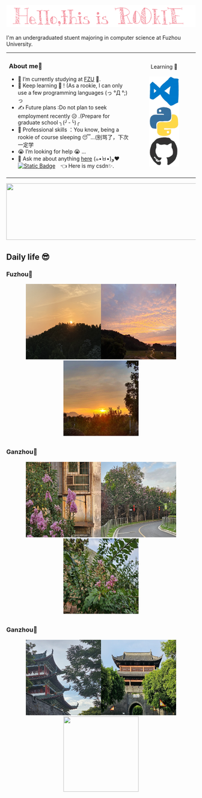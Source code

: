 <div align=center>
  <img src="https://github.com/R0OklE/pic/blob/main/image%20(2).png?raw=true" />
</div>
<br>
I'm an undergraduated stuent majoring in computer science at Fuzhou University.<br>
<table>
<tr>
<td width= "60%">

### About me👶  
- 🏫 I’m currently studying at [FZU](https://www.fzu.edu.cn/) 🐣.
- 🌱 Keep learning 💪 ! (As a rookie, I can only use a few programming languages (っ °Д °;)っ
- ✍ Future plans :Do not plan to seek employment recently 😥 .(Prepare for graduate school  ╮(╯-╰)╭
- 🛌 Professional skills ：You know, being a rookie of course sleeping 😴...(别骂了，下次一定学
- 😭 I’m looking for help 😭 ...
- 💬 Ask me about anything [here](https://github.com/R0OklE/R0OklE/issues) (๑•̀ㅂ•́)و❤<br>
 <a href="https://blog.csdn.net/m0_62667322?spm=1010.2135.3001.5421"><img alt="Static Badge" height="18" width="80" src="https://img.shields.io/badge/csdn-%E5%8D%9A%E5%AE%A2-blue?style=for-the-badge&labelColor=orange&color=grey"></a>&emsp;👈 Here is my csdn✨.



</td>
<td width= "30%">
<div align=center> 
Learning 📖<br>
<br>
<img align="center" height="80" width="80" src="https://github.com/R0OklE/pic/blob/main/1.webp"><br>
<img align="center" height="80" width="80" src="https://github.com/R0OklE/pic/blob/main/2.webp"><br>
<img align="center" height="80" width="80" src="https://github.com/R0OklE/pic/blob/main/3.webp">

<tr>
</table>

<img width="950" height="150"
src="https://camo.githubusercontent.com/e2fed45eeddf5c4e8af379d928f6c2da3617a343291af1763c6af7bab347e431/68747470733a2f2f63646e2e6a7364656c6976722e6e65742f67682f73756e3032323553554e2f73756e3032323553554e2f6173736574732f696d616765732f69636f6e2e706e67" /></div>

## Daily life 😎

  ### Fuzhou🌇
<div align=center>
<img height="200" width="200" src="https://github.com/R0OklE/pic/blob/main/IMG_0183.JPG"><img height="200" width="200" src="https://github.com/R0OklE/pic/blob/main/IMG_0262.JPG"><img height="200" width="200" src="https://github.com/R0OklE/pic/blob/main/IMG_0260.JPG">
</div>

 ## 
### Ganzhou🌼
<div align=center>
<img height="200" width="200" src="https://github.com/R0OklE/pic/blob/main/IMG_2739(20230830-211352).JPG"><img height="200" width="200" src="https://github.com/R0OklE/pic/blob/main/IMG_2740(20230830-211352).JPG"><img height="200" width="200" src="https://github.com/R0OklE/pic/blob/main/IMG_2782(20230906-120948).JPG">
</div>

 ## 
### Ganzhou🏯
<div align=center>
<img height="200" width="200" src="https://github.com/R0OklE/pic/blob/main/IMG_2742(20230830-211352).JPG"><img height="200" width="200" src="https://github.com/R0OklE/pic/blob/main/IMG_2781(20230906-120751).JPG"><img height="200" width="200" src="[https://github.com/R0OklE/pic/blob/main/IMG_2782(20230906-120948).JPG](https://github.com/R0OklE/pic/blob/main/IMG_2745(20230905-223710).JPG)">
</div>

<!--

```diff
- shabu 
+ text in green
! text in orange
# text in gray
@@ text in purple (and bold)@@
```

Here are some ideas to get you started:

- 🔭 I’m currently working on ...
- 🌱 I’m currently learning ...
- 👯 I’m looking to collaborate on ...
- 🤔 I’m looking for help with ...
- 💬 Ask me about ...
- 📫 How to reach me: ...
- 😄 Pronouns: ...
- ⚡ Fun fact: ...
-->
